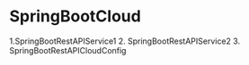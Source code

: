 # SpringBootCloud

1.SpringBootRestAPIService1
2. SpringBootRestAPIService2
3. SpringBootRestAPICloudConfig
